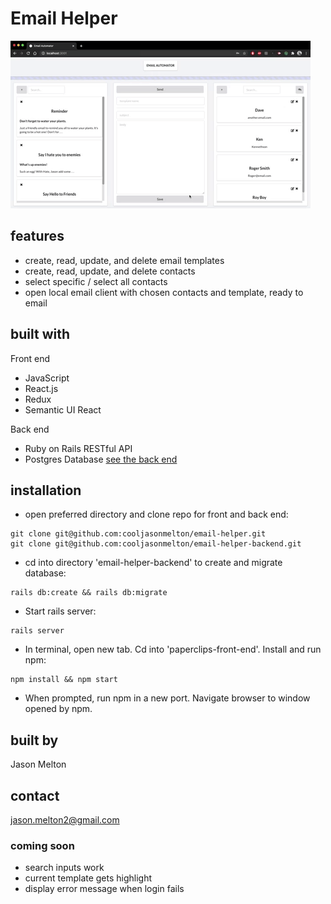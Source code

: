 # Email Helper

<img src="https://github.com/cooljasonmelton/email-automater/blob/master/demo.gif"/>

## features
* create, read, update, and delete email templates
* create, read, update, and delete contacts
* select specific / select all contacts
* open local email client with chosen contacts and template, ready to email 

## built with
Front end 
- JavaScript 
- React.js
- Redux
- Semantic UI React

Back end 
- Ruby on Rails RESTful API
- Postgres Database
 <a href="https://github.com/cooljasonmelton/email-helper-backend"> see the back end </a>

## installation
- open preferred directory and clone repo for front and back end:
```
git clone git@github.com:cooljasonmelton/email-helper.git
git clone git@github.com:cooljasonmelton/email-helper-backend.git
```
- cd into directory 'email-helper-backend' to create and migrate database:
```
rails db:create && rails db:migrate
```
- Start rails server:
```
rails server
```
- In terminal, open new tab. Cd into 'paperclips-front-end'. Install and run npm:
```
npm install && npm start
```
- When prompted, run npm in a new port. Navigate browser to window opened by npm.

## built by 
Jason Melton

## contact
jason.melton2@gmail.com

### coming soon
* search inputs work
* current template gets highlight
* display error message when login fails
